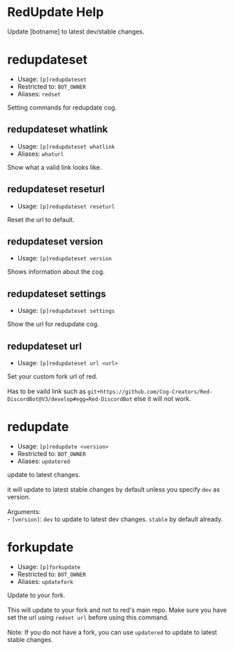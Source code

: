 # RedUpdate Help

Update [botname] to latest dev/stable changes.

# redupdateset
 - Usage: `[p]redupdateset`
 - Restricted to: `BOT_OWNER`
 - Aliases: `redset`

Setting commands for redupdate cog.

## redupdateset whatlink
 - Usage: `[p]redupdateset whatlink`
 - Aliases: `whaturl`

Show what a valid link looks like.

## redupdateset reseturl
 - Usage: `[p]redupdateset reseturl`

Reset the url to default.

## redupdateset version
 - Usage: `[p]redupdateset version`

Shows information about the cog.

## redupdateset settings
 - Usage: `[p]redupdateset settings`

Show the url for redupdate cog.

## redupdateset url
 - Usage: `[p]redupdateset url <url>`

Set your custom fork url of red.<br/><br/>Has to be vaild link such as `git+https://github.com/Cog-Creators/Red-DiscordBot@V3/develop#egg=Red-DiscordBot` else it will not work.

# redupdate
 - Usage: `[p]redupdate <version>`
 - Restricted to: `BOT_OWNER`
 - Aliases: `updatered`

update to latest changes.<br/><br/>it will update to latest stable changes by default unless you specify `dev` as version.<br/><br/>Arguments:<br/>- `[version]`: `dev` to update to latest dev changes. `stable` by default already.

# forkupdate
 - Usage: `[p]forkupdate`
 - Restricted to: `BOT_OWNER`
 - Aliases: `updatefork`

Update to your fork.<br/><br/>This will update to your fork and not to red's main repo. Make sure you have set the url using `redset url` before using this command.<br/><br/>Note: If you do not have a fork, you can use `updatered` to update to latest stable changes.
